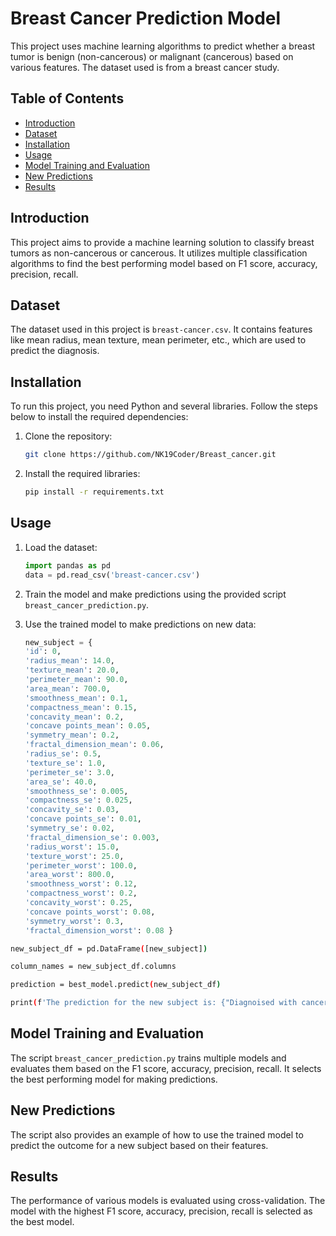 # Breast Cancer Prediction Model

This project uses machine learning algorithms to predict whether a breast tumor is benign (non-cancerous) or malignant (cancerous) based on various features. The dataset used is from a breast cancer study.

## Table of Contents
- [Introduction](#introduction)
- [Dataset](#dataset)
- [Installation](#installation)
- [Usage](#usage)
- [Model Training and Evaluation](#model-training-and-evaluation)
- [New Predictions](#new-predictions)
- [Results](#results)

## Introduction

This project aims to provide a machine learning solution to classify breast tumors as non-cancerous or cancerous. It utilizes multiple classification algorithms to find the best performing model based on F1 score, accuracy, precision, recall.

## Dataset 

The dataset used in this project is `breast-cancer.csv`. It contains features like mean radius, mean texture, mean perimeter, etc., which are used to predict the diagnosis.

## Installation

To run this project, you need Python and several libraries. Follow the steps below to install the required dependencies:

1. Clone the repository:
    ```bash
    git clone https://github.com/NK19Coder/Breast_cancer.git 
    ```

2. Install the required libraries:
    ```bash
    pip install -r requirements.txt
    ```

## Usage

1. Load the dataset:
    ```python
    import pandas as pd
    data = pd.read_csv('breast-cancer.csv')
    ```

2. Train the model and make predictions using the provided script `breast_cancer_prediction.py`.

3. Use the trained model to make predictions on new data:
    ```python
    new_subject = {
    'id': 0, 
    'radius_mean': 14.0,
    'texture_mean': 20.0,
    'perimeter_mean': 90.0,
    'area_mean': 700.0,
    'smoothness_mean': 0.1,
    'compactness_mean': 0.15,
    'concavity_mean': 0.2,
    'concave points_mean': 0.05,
    'symmetry_mean': 0.2,
    'fractal_dimension_mean': 0.06,
    'radius_se': 0.5, 
    'texture_se': 1.0, 
    'perimeter_se': 3.0,
    'area_se': 40.0,
    'smoothness_se': 0.005, 
    'compactness_se': 0.025,
    'concavity_se': 0.03,
    'concave points_se': 0.01,
    'symmetry_se': 0.02, 
    'fractal_dimension_se': 0.003,
    'radius_worst': 15.0,
    'texture_worst': 25.0,
    'perimeter_worst': 100.0,
    'area_worst': 800.0,
    'smoothness_worst': 0.12,
    'compactness_worst': 0.2,
    'concavity_worst': 0.25,
    'concave points_worst': 0.08,
    'symmetry_worst': 0.3,
    'fractal_dimension_worst': 0.08 }

```bash
new_subject_df = pd.DataFrame([new_subject])
```
```bash
column_names = new_subject_df.columns
```
```bash
prediction = best_model.predict(new_subject_df)
```
```bash 
print(f'The prediction for the new subject is: {"Diagnoised with cancer" if prediction[0] == 1 else "Non-cancerous"}')
```

## Model Training and Evaluation

The script `breast_cancer_prediction.py` trains multiple models and evaluates them based on the F1 score, accuracy, precision, recall. It selects the best performing model for making predictions. 

## New Predictions

The script also provides an example of how to use the trained model to predict the outcome for a new subject based on their features.

## Results

The performance of various models is evaluated using cross-validation. The model with the highest F1 score, accuracy, precision, recall is selected as the best model. 

 
